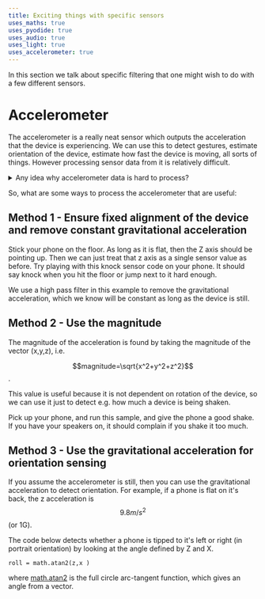 ```yaml
---
title: Exciting things with specific sensors
uses_maths: true
uses_pyodide: true
uses_audio: true
uses_light: true
uses_accelerometer: true
---
```


In this section we talk about specific filtering that one might wish to do with a few different sensors.

# Accelerometer

The accelerometer is a really neat sensor which outputs the acceleration that the device is experiencing. We can use this to detect gestures, estimate orientation of the device, estimate how fast the device is moving, all sorts of things. However processing sensor data from it is relatively difficult. 

<details class="question" markdown=1>
<summary>Any idea why accelerometer data is hard to process?</summary>
The accelerometer reports *all* acceleration on the device in terms of 3 axes X, Y and Z. This acceleration is a combination of two signals, firstly the acceleration due to motion of the device in space, and secondly, the constant downwards acceleration due to gravity which all objects are subject to.

Further to that, the accelerometer axes are aligned to the axes of the device; this means that when a device is rotated as well as moved in space, the axes rotate along with the device. This means that filtering of each individual axis alone may be problematic if the device is rotated.
</details>

So, what are some ways to process the accelerometer that are useful:

## Method 1 - Ensure fixed alignment of the device and remove constant gravitational acceleration

Stick your phone on the floor. As long as it is flat, then the Z axis should be pointing up. Then we can just treat that z axis as a single sensor value as before. Try playing with this knock sensor code on your phone. It should say knock when you hit the floor or jump next to it hard enough.

We use a high pass filter in this example to remove the gravitational acceleration, which we know will be constant as long as the device is still.


<script>
makePyodideBox({
    codeString:`
SAMPLE_TIME = 0.01 # sample 100 times a second
FILTER_TIME_CONSTANT=.05 # 20th of a second
THRESHOLD=1.0

import graphs, sensors,time,filters,speech
graphs.set_style("z accel","rgb(0,0,0)",-10,10)
graphs.set_style("highpassed z","rgb(255,0,0)",-3,3,subgraph_y=1)

# startup delay 
time.sleep(.5)

hpFilter=filters.HighPassFilter.make_from_time_constant(FILTER_TIME_CONSTANT,SAMPLE_TIME)
last_threshold=0
knockCount=0
while True:
    x,y,z=sensors.accel.get_xyz()
#    print(x,y,z)
    z_highpassed=hpFilter.on_value(z)
    threshold=1 if z_highpassed>THRESHOLD else 0
    if threshold!=last_threshold and threshold==1:
        knockCount+=1
        speech.say(f"KNOCK {knockCount}")
        print("KNOCK",knockCount)
    graphs.on_value("z accel",z)
    graphs.on_value("highpassed z",z_highpassed)
    time.sleep(SAMPLE_TIME)
`  ,hasConsole:true,hasGraph:true,showCode:true,editable:true,caption:"If we have a known orientation we can just use that axis"})
</script>


## Method 2 - Use the magnitude
The magnitude of the acceleration is found by taking the magnitude of the vector (x,y,z), i.e. 

$$magnitude=\sqrt{x^2+y^2+z^2}$$.

This value is useful because it is not dependent on rotation of the device, so we can use it just to detect e.g. how much a device is being shaken. 

Pick up your phone, and run this sample, and give the phone a good shake. If you have your speakers on, it should complain if you shake it too much.

<script>
makePyodideBox({
    codeString:`
SAMPLE_TIME = 0.01 # sample 100 times a second
FILTER_TIME_CONSTANT=.05 # 2 seconds

import graphs, sensors,time,filters,speech
import math
graphs.set_style("magnitude","rgb(0,0,0)",-5,5)
graphs.set_style("lowpassed magnitude","rgb(255,0,0)",-5,5,subgraph_y=1)

# startup delay 
time.sleep(.5)

lpFilter=filters.LowPassFilter.make_from_time_constant(FILTER_TIME_CONSTANT,SAMPLE_TIME)

mag_max=-100
while True:
    x,y,z=sensors.accel.get_xyz()
#    print(x,y,z)
    # take 9.8 off the magnitude to account
    # for gravitational acceleration
    magnitude=math.sqrt(x*x+y*y+z*z)-9.8 
    mag_lowpassed=lpFilter.on_value(magnitude)
    if mag_lowpassed>3 and mag_max<=3:
        specch.say("Ouchy ouch")
    elif mag_lowpassed>5 and mag_max<=5:
        speech.say("Too hard")
    mag_max=max(mag_lowpassed,mag_max)
    graphs.on_value("magnitude",magnitude)
    graphs.on_value("lowpassed magnitude",magnitude)
    time.sleep(SAMPLE_TIME)
`  ,hasConsole:true,hasGraph:true,showCode:true,editable:true,caption:"We can use the magnitude to make things work any way up"})
</script>

## Method 3 - Use the gravitational acceleration for orientation sensing

If you assume the accelerometer is still, then you can use the gravitational acceleration to detect orientation. For example, if a phone is flat on it's back, the z acceleration is $$9.8m/s^2$$ (or 1G).

The code below detects whether a phone is tipped to it's left or right (in portrait orientation) by looking at the angle defined by Z and X. 

` roll = math.atan2(z,x ) `

where [math.atan2](https://docs.python.org/3/library/math.html) is the full circle arc-tangent function, which gives an angle from a vector.

<script>
makePyodideBox({
    codeString:`
SAMPLE_TIME = 0.01 # sample 100 times a second
FILTER_TIME_CONSTANT=.05 # 2 seconds

import graphs, sensors,time,filters,speech
import math
graphs.set_style("angle","rgb(0,0,0)",-math.pi,math.pi)

# startup delay 
time.sleep(.5)

lpFilter=filters.LowPassFilter.make_from_time_constant(FILTER_TIME_CONSTANT,SAMPLE_TIME)

dotPos=10;

while True:
    x,y,z=sensors.accel.get_xyz()
    angle=math.atan2(x,z)
    if angle<-math.pi/4:
        dotPos-=0.05
        if dotPos>0:
            dotPos=0
    elif angle>math.pi/4:
        dotPos+=0.05
        if dotPos>20:
            dotPos=20
    print(" "*int(dotPos) + ".");
    
    graphs.on_value("angle",angle)
    time.sleep(SAMPLE_TIME)
`  ,hasConsole:true,hasGraph:true,showCode:true,editable:true,caption:"Tilt based on the accelerometer"})
</script>

